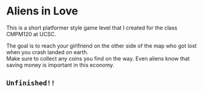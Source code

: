 # Aliens in Love
This is a short platformer style game level that I created for the class CMPM120 at UCSC.  

The goal is to reach your girlfriend on the other side of the map who got lost when you crash landed on earth.  
Make sure to collect any coins you find on the way. Even aliens know that saving money is important in this economy.
## `Unfinished!!`